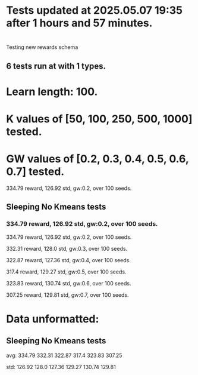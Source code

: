 # Tests updated at 2025.05.07 19:35 after 1 hours and 57 minutes.
# 
Testing new rewards schema
## 6 tests run at with 1 types.
# Learn length: 100.
# K values of [50, 100, 250, 500, 1000] tested.
# GW values of [0.2, 0.3, 0.4, 0.5, 0.6, 0.7] tested.

334.79 reward, 126.92 std, gw:0.2, over 100 seeds.


## Sleeping No Kmeans tests
### 334.79 reward, 126.92 std, gw:0.2, over 100 seeds.

334.79 reward, 126.92 std, gw:0.2, over 100 seeds.

332.31 reward, 128.0 std, gw:0.3, over 100 seeds.

322.87 reward, 127.36 std, gw:0.4, over 100 seeds.

317.4 reward, 129.27 std, gw:0.5, over 100 seeds.

323.83 reward, 130.74 std, gw:0.6, over 100 seeds.

307.25 reward, 129.81 std, gw:0.7, over 100 seeds.


# Data unformatted:



## Sleeping No Kmeans tests
avg:
334.79
332.31
322.87
317.4
323.83
307.25

std:
126.92
128.0
127.36
129.27
130.74
129.81
